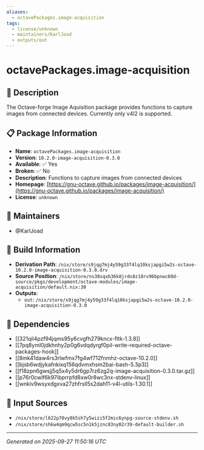 ```yaml
---
aliases:
  - octavePackages.image-acquisition
tags:
  - license/unknown
  - maintainers/KarlJoad
  - outputs/out
---
```


# octavePackages.image-acquisition

## 📝 Description

The Octave-forge Image Aquisition package provides functions to
capture images from connected devices. Currently only v4l2 is supported.


## 📋 Package Information

- **Name**: `octavePackages.image-acquisition`
- **Version**: `10.2.0-image-acquisition-0.3.0`
- **Available**: ✅ Yes
- **Broken**: ✅ No
- **Description**: Functions to capture images from connected devices
- **Homepage**: [https://gnu-octave.github.io/packages/image-acquisition/](https://gnu-octave.github.io/packages/image-acquisition/)
- **License**: `unknown`
## 👥 Maintainers

- @KarlJoad


## 🔧 Build Information

- **Derivation Path**: `/nix/store/s9jqg7mj4y59g33f4lq10ksjapgi5w2s-octave-10.2.0-image-acquisition-0.3.0.drv`
- **Source Position**: `/nix/store/ns30sqxb36k8jrds8z18rv96bpnwc60d-source/pkgs/development/octave-modules/image-acquisition/default.nix:30`
- **Outputs**:
  - `out`:  `/nix/store/s9jqg7mj4y59g33f4lq10ksjapgi5w2s-octave-10.2.0-image-acquisition-0.3.0`

## 🔗 Dependencies

- [[321qil4pzf94jqms95y6cvgfh279kncx-fltk-1.3.8]]
- [[7pq8yml0jdkhnhy2p0g6vdqdyrgf0pil-write-required-octave-packages-hook]]
- [[8mk41daw4rs3rlwfmx7fg4wf712fnmhz-octave-10.2.0]]
- [[bjsb6wdjykafnkixq156qdvmxhsm2bai-bash-5.3p3]]
- [[f18zpn6gwsjj5q5x4y5dr6gp7rz6zg2q-image-acquisition-0.3.0.tar.gz]]
- [[p76r0cwlf6k97ibprrpfd8xw0r8wc3nx-stdenv-linux]]
- [[wnkiv9wsyxdgxva27zhfrsll5s2dah11-v4l-utils-1.30.1]]

## 📁 Input Sources

- `/nix/store/l622p70vy8k5sh7y5wizi5f2mic6ynpg-source-stdenv.sh`
- `/nix/store/shkw4qm9qcw5sc5n1k5jznc83ny02r39-default-builder.sh`

---
*Generated on 2025-09-27 11:50:16 UTC*
